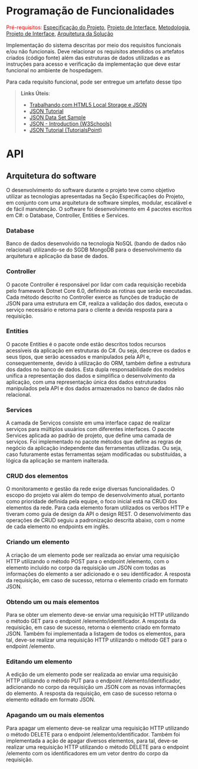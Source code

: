 # Programação de Funcionalidades

<span style="color:red">Pré-requisitos: <a href="2-Especificação do Projeto.md"> Especificação do Projeto</a></span>, <a href="3-Projeto de Interface.md"> Projeto de Interface</a>, <a href="4-Metodologia.md"> Metodologia</a>, <a href="3-Projeto de Interface.md"> Projeto de Interface</a>, <a href="5-Arquitetura da Solução.md"> Arquitetura da Solução</a>

Implementação do sistema descritas por meio dos requisitos funcionais e/ou não funcionais. Deve relacionar os requisitos atendidos os artefatos criados (código fonte) além das estruturas de dados utilizadas e as instruções para acesso e verificação da implementação que deve estar funcional no ambiente de hospedagem.

Para cada requisito funcional, pode ser entregue um artefato desse tipo

> **Links Úteis**:
>
> - [Trabalhando com HTML5 Local Storage e JSON](https://www.devmedia.com.br/trabalhando-com-html5-local-storage-e-json/29045)
> - [JSON Tutorial](https://www.w3resource.com/JSON)
> - [JSON Data Set Sample](https://opensource.adobe.com/Spry/samples/data_region/JSONDataSetSample.html)
> - [JSON - Introduction (W3Schools)](https://www.w3schools.com/js/js_json_intro.asp)
> - [JSON Tutorial (TutorialsPoint)](https://www.tutorialspoint.com/json/index.htm)

# API 
## Arquitetura do software

O desenvolvimento do software durante o projeto teve como objetivo utilizar as tecnologias apresentadas na Seção Especificações do Projeto, em conjunto com uma arquitetura de software simples, modular, escalável e de fácil manutenção. O software foi desenvolvimento em 4 pacotes escritos em C#: o Database, Controller, Entities e Services.

### Database

Banco de dados desenvolvido na tecnologia NoSQL (bando de dados não relacional) utilizando-se do SGDB MongoDB para o desenvolvimento da arquitetura e aplicação da base de dados.

### Controller

O pacote Controller é responsável por lidar com cada requisição recebida pelo framework Dotnet Core 6.0, definindo as rotinas que serão executadas. Cada método descrito no Controller exerce as funções de tradução de JSON para uma estrutura em C#, realiza a validação dos dados, executa o serviço necessário e retorna para o cliente a devida resposta para a requisição. 

### Entities

O pacote Entities é o pacote onde estão descritos todos recursos acessíveis da aplicação em estruturas do C#. Ou seja, descreve os dados e seus tipos, que serão acessados e manipulados pela API e, consequentemente, devido à utilização do ORM, também define a estrutura dos dados no banco de dados. Esta dupla responsabilidade dos modelos unifica a representação dos dados e simplifica o desenvolvimento da aplicação, com uma representação única dos dados estruturados manipulados pela API e dos dados armazenados no banco de dados não relacional.

### Services

A camada de Serviços consiste em uma interface capaz de realizar serviços para múltiplos usuários com diferentes interfaces. O pacote Services aplicada ao padrão de projeto, que define uma camada de serviços. Foi implementado no pacote métodos que define as regras de negócio da aplicação independente das ferramentas utilizadas. Ou seja, caso futuramente estas ferramentas sejam modificadas ou substituídas, a lógica da aplicação se mantem inalterada.

### CRUD dos elementos

O monitoramento e gestão da rede exige diversas funcionalidades. O escopo do projeto vai além do tempo de desenvolvimento atual, portanto como prioridade definida pela equipe, o foco inicial está na CRUD dos elementos da rede. Para cada elemento foram utilizados os verbos HTTP e tiveram como guia de design da API o design REST. O desenvolvimento das operações de CRUD seguiu a padronização descrita abaixo, com o nome de cada elemento no endpoints em inglês.

### Criando um elemento

A criação de um elemento pode ser realizada ao enviar uma requisição HTTP utilizando o método POST para o endpoint /elemento, com o elemento incluído no corpo da requisição um JSON com todas as informações do elemento a ser adicionado e o seu identificador. A resposta da requisição, em caso de sucesso, retorna o elemento criado em formato JSON.

### Obtendo um ou mais elementos

Para se obter um elemento deve-se enviar uma requisição HTTP utilizando o método GET para o endpoint /elemento/identificador. A resposta da requisição, em caso de sucesso, retorna o elemento criado em formato JSON. Também foi implementada a listagem de todos os elementos, para tal, deve-se realizar uma requisição HTTP utilizando o método GET para o endpoint /elemento.

### Editando um elemento

A edição de um elemento pode ser realizada ao enviar uma requisição HTTP utilizando o método PUT para o endpoint /elemento/identificador, adicionando no corpo da requisição um JSON com as novas informações do elemento. A resposta da requisição, em caso de sucesso retorna o elemento editado em formato JSON. 

### Apagando um ou mais elementos

Para apagar um elemento deve-se realizar uma requisição HTTP utilizando o método DELETE para o endpoint /elemento/identificador. Também foi implementada a ação de apagar diversos elementos, para tal, deve-se realizar uma requisição HTTP utilizando o método DELETE para o endpoint /elemento com os identificadores em um vetor dentro do corpo da requisição.
